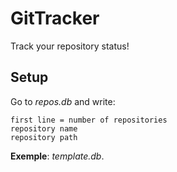 # GitTracker

Track your repository status!


## Setup

Go to *repos.db* and write:

```	
first line = number of repositories
repository name
repository path
```

**Exemple**: *template.db*.
